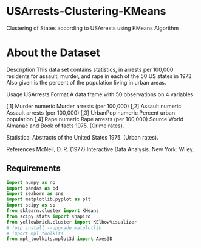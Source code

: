 # USArrests-Clustering-KMeans
Clustering of States according to USArrests using KMeans Algorithm



# About the Dataset

Description
This data set contains statistics, in arrests per 100,000 residents for assault, murder, and rape in each of the 50 US states in 1973. Also given is the percent of the population living in urban areas.

Usage
USArrests
Format
A data frame with 50 observations on 4 variables.

[,1]	Murder	numeric	Murder arrests (per 100,000)
[,2]	Assault	numeric	Assault arrests (per 100,000)
[,3]	UrbanPop	numeric	Percent urban population
[,4]	Rape	numeric	Rape arrests (per 100,000)
Source
World Almanac and Book of facts 1975. (Crime rates).

Statistical Abstracts of the United States 1975. (Urban rates).

References
McNeil, D. R. (1977) Interactive Data Analysis. New York: Wiley.





<h2>Requirements</h2>

```python
import numpy as np
import pandas as pd
import seaborn as sns
import matplotlib.pyplot as plt
import scipy as sp
from sklearn.cluster import KMeans
from scipy.stats import shapiro
from yellowbrick.cluster import KElbowVisualizer
# !pip install --upgrade matplotlib
# import mpl_toolkits
from mpl_toolkits.mplot3d import Axes3D
```
